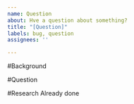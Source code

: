 ```yaml
---
name: Question
about: Hve a question about something?
title: "[Question]"
labels: bug, question
assignees: ''

---
```


#Background


#Question


#Research Already done
